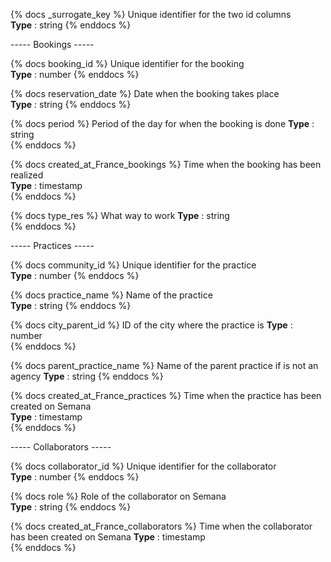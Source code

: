 {% docs _surrogate_key %}
Unique identifier for the two id columns  
**Type** : string
{% enddocs %}

----- Bookings -----

{% docs booking_id %}
Unique identifier for the booking  
**Type** : number
{% enddocs %}

{% docs reservation_date %}
Date when the booking takes place  
**Type** : string
{% enddocs %}

{% docs period %}
Period of the day for when the booking is done
**Type** : string  
{% enddocs %}

{% docs created_at_France_bookings %}
Time when the booking has been realized  
**Type** : timestamp  
{% enddocs %}

{% docs type_res %}
What way to work
**Type** : string  
{% enddocs %}

----- Practices -----

{% docs community_id %}
Unique identifier for the practice  
**Type** : number
{% enddocs %}

{% docs practice_name %}
Name of the practice  
**Type** : string
{% enddocs %}

{% docs city_parent_id %}
ID of the city where the practice is
**Type** : number  
{% enddocs %}

{% docs parent_practice_name %}
Name of the parent practice if is not an agency 
**Type** : string
{% enddocs %}

{% docs created_at_France_practices %}
Time when the practice has been created on Semana  
**Type** : timestamp  
{% enddocs %}

----- Collaborators -----

{% docs collaborator_id %}
Unique identifier for the collaborator  
**Type** : number
{% enddocs %}

{% docs role %}
Role of the collaborator on Semana  
**Type** : string
{% enddocs %}

{% docs created_at_France_collaborators %}
Time when the collaborator has been created on Semana 
**Type** : timestamp  
{% enddocs %}
